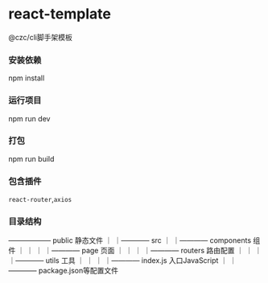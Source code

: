 # react-template
@czc/cli脚手架模板

### 安装依赖
npm install

### 运行项目
npm run dev

### 打包
npm run build

### 包含插件
`react-router`,`axios`

### 目录结构
—————— public 静态文件
｜
｜———— src 
｜  ｜———— components 组件
｜  ｜
｜  ｜———— page 页面
｜  ｜
｜  ｜———— routers 路由配置
｜  ｜
｜  ｜———— utils 工具
｜  ｜
｜  ｜———— index.js 入口JavaScript
｜
｜———— package.json等配置文件
